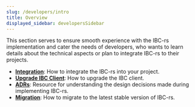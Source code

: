 ```yaml
---
slug: /developers/intro
title: Overview
displayed_sidebar: developersSidebar
---
```


This section serves to ensure smooth experience with the IBC-rs implementation
and cater the needs of developers, who wants to learn details about the technical
aspects or plan to integrate IBC-rs to their projects.

- [**Integration**](./../../developers/integration/overview): How to
  integrate the IBC-rs into your project.
- [**Upgrade IBC Client**](./../../developers/upgrades/upgrade-client): How to
  upgrade the IBC client.
- [**ADRs**](./../../developers/06-architecture/README.md): Resource for
  understanding the design decisions made during implementing IBC-rs.
- [**Migration**](./../../developers/migrations/guideline): How to migrate to
  the latest stable version of IBC-rs.
